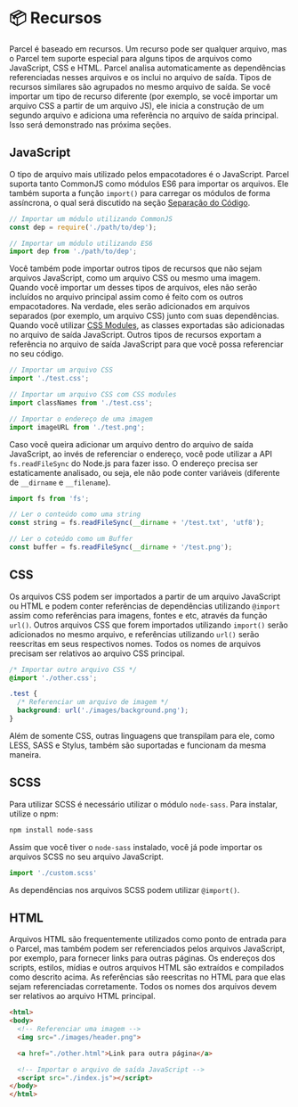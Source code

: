 # 📦 Recursos

Parcel é baseado em recursos. Um recurso pode ser qualquer arquivo, mas o Parcel tem suporte especial para alguns tipos de arquivos como JavaScript, CSS e HTML. Parcel analisa automaticamente as dependências referenciadas nesses arquivos e os inclui no arquivo de saída. Tipos de recursos similares são agrupados no mesmo arquivo de saída. Se você importar um tipo de recurso diferente (por exemplo, se você importar um arquivo CSS a partir de um arquivo JS), ele inicia a construção de um segundo arquivo e adiciona uma referência no arquivo de saída principal. Isso será demonstrado nas próxima seções.

## JavaScript

O tipo de arquivo mais utilizado pelos empacotadores é o JavaScript. Parcel suporta tanto CommonJS como módulos ES6 para importar os arquivos. Ele também suporta a função `import()` para carregar os módulos de forma assíncrona, o qual será discutido na seção [Separação do Código](code_splitting.html).

```javascript
// Importar um módulo utilizando CommonJS
const dep = require('./path/to/dep');

// Importar um módulo utilizando ES6
import dep from './path/to/dep';
```

Você também pode importar outros tipos de recursos que não sejam arquivos JavaScript, como um arquivo CSS ou mesmo uma imagem. Quando você importar um desses tipos de arquivos, eles não serão incluídos no arquivo principal assim como é feito com os outros empacotadores. Na verdade, eles serão adicionados em arquivos separados (por exemplo, um arquivo CSS) junto com suas dependências. Quando você utilizar [CSS Modules](https://github.com/css-modules/css-modules), as classes exportadas são adicionadas no arquivo de saída JavaScript. Outros tipos de recursos exportam a referência no arquivo de saída JavaScript para que você possa referenciar no seu código.

```javascript
// Importar um arquivo CSS
import './test.css';

// Importar um arquivo CSS com CSS modules
import classNames from './test.css';

// Importar o endereço de uma imagem
import imageURL from './test.png';
```

Caso você queira adicionar um arquivo dentro do arquivo de saída JavaScript, ao invés de referenciar o endereço, você pode utilizar a API `fs.readFileSync` do Node.js para fazer isso. O endereço precisa ser estaticamente analisado, ou seja, ele não pode conter variáveis (diferente de `__dirname` e `__filename`).

```javascript
import fs from 'fs';

// Ler o conteúdo como uma string
const string = fs.readFileSync(__dirname + '/test.txt', 'utf8');

// Ler o coteúdo como um Buffer
const buffer = fs.readFileSync(__dirname + '/test.png');
```

## CSS

Os arquivos CSS podem ser importados a partir de um arquivo JavaScript ou HTML e podem conter referências de dependências utilizando `@import` assim como referências para imagens, fontes e etc, através da função `url()`. Outros arquivos CSS que forem importados utilizando `import()` serão adicionados no mesmo arquivo, e referências utilizando `url()` serão reescritas em seus respectivos nomes. Todos os nomes de arquivos precisam ser relativos ao arquivo CSS principal.

```css
/* Importar outro arquivo CSS */
@import './other.css';

.test {
  /* Referenciar um arquivo de imagem */
  background: url('./images/background.png');
}
```

Além de somente CSS, outras linguagens que transpilam para ele, como LESS, SASS e Stylus, também são suportadas e funcionam da mesma maneira.

## SCSS
Para utilizar SCSS é necessário utilizar o módulo `node-sass`. Para instalar, utilize o npm:
```bash
npm install node-sass
```
Assim que você tiver o `node-sass` instalado, você já pode importar os arquivos SCSS no seu arquivo JavaScript.
```javascript
import './custom.scss'
```
As dependências nos arquivos SCSS podem utilizar `@import()`.

## HTML

Arquivos HTML são frequentemente utilizados como ponto de entrada para o Parcel, mas também podem ser referenciados pelos arquivos JavaScript, por exemplo, para fornecer links para outras páginas. Os endereços dos scripts, estilos, mídias e outros arquivos HTML são extraídos e compilados como descrito acima. As referências são reescritas no HTML para que elas sejam referenciadas corretamente. Todos os nomes dos arquivos devem ser relativos ao arquivo HTML principal.

```html
<html>
<body>
  <!-- Referenciar uma imagem -->
  <img src="./images/header.png">

  <a href="./other.html">Link para outra página</a>

  <!-- Importar o arquivo de saída JavaScript -->
  <script src="./index.js"></script>
</body>
</html>
```
